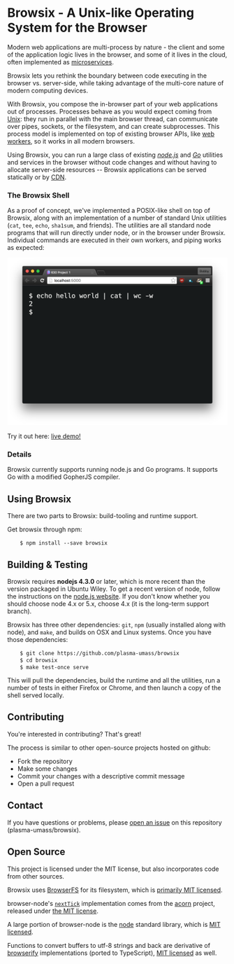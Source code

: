 Browsix - A Unix-like Operating System for the Browser
======================================================

Modern web applications are multi-process by nature - the client and
some of the application logic lives in the browser, and some of it
lives in the cloud, often implemented as
[microservices](https://en.wikipedia.org/wiki/Microservices).

Browsix lets you rethink the boundary between code executing in the
browser vs. server-side, while taking advantage of the multi-core
nature of modern computing devices.

With Browsix, you compose the in-browser part of your web applications
out of processes.  Processes behave as you would expect coming from
[Unix](https://en.wikipedia.org/wiki/Unix): they run in parallel with
the main browser thread, can communicate over pipes, sockets, or the
filesystem, and can create subprocesses.  This process model is
implemented on top of existing browser APIs, like [web
workers](https://en.wikipedia.org/wiki/Web_worker), so it works in all
modern browsers.

Using Browsix, you can run a large class of existing
[*node.js*](https://nodejs.org/) and [*Go*](https://golang.org/)
utilities and services in the browser without code changes and without
having to allocate server-side resources -- Browsix applications can
be served statically or by
[CDN](https://en.wikipedia.org/wiki/Content_delivery_network).

### The Browsix Shell

As a proof of concept, we've implemented a POSIX-like shell on top of
Browsix, along with an implementation of a number of standard Unix
utilities (`cat`, `tee`, `echo`, `sha1sum`, and friends).  The
utilities are all standard node programs that will run directly under
node, or in the browser under Browsix.  Individual commands are
executed in their own workers, and piping works as expected:

![shell](doc/img/shell.png)

Try it out here: [live demo!](https://unix.bpowers.net/)

### Details

Browsix currently supports running node.js and Go programs.  It
supports Go with a modified GopherJS compiler.


Using Browsix
-------------

There are two parts to Browsix: build-tooling and runtime support.

Get browsix through npm:

```
    $ npm install --save browsix
```


Building & Testing
------------------

Browsix requires **nodejs 4.3.0** or later, which is more recent than
the version packaged in Ubuntu Wiley.  To get a recent version of
node, follow the instructions on the [node.js
website](https://nodejs.org/en/download/package-manager/#debian-and-ubuntu-based-linux-distributions).
If you don't know whether you should choose node 4.x or 5.x, choose
4.x (it is the long-term support branch).

Browsix has three other dependencies: `git`, `npm` (usually installed
along with node), and `make`, and builds on OSX and Linux systems.
Once you have those dependencies:

```
    $ git clone https://github.com/plasma-umass/browsix
    $ cd browsix
    $ make test-once serve
```

This will pull the dependencies, build the runtime and all the
utilities, run a number of tests in either Firefox or Chrome, and then
launch a copy of the shell served locally.


Contributing
------------

You're interested in contributing?  That's great!

The process is similar to other open-source projects hosted on github:

* Fork the repository
* Make some changes
* Commit your changes with a descriptive commit message
* Open a pull request


Contact
-------

If you have questions or problems, please [open an
issue](https://github.com/plasma-umass/browsix/issues) on this
repository (plasma-umass/browsix).


Open Source
-----------

This project is licensed under the MIT license, but also incorporates
code from other sources.

Browsix uses [BrowserFS](https://github.com/jvilk/BrowserFS) for its
filesystem, which is [primarily MIT licensed](LICENSE.browserfs).

browser-node's [`nextTick`](src/browser-node/browser-node.ts#L114)
implementation comes from the
[acorn](https://github.com/marijnh/acorn) project, released under [the
MIT license](LICENSE.acorn).

A large portion of browser-node is the
[node](https://github.com/nodejs/node) standard library, which is [MIT
licensed](LICENSE.node).

Functions to convert buffers to utf-8 strings and back are derivative
of
[browserify](https://github.com/substack/node-browserify/blob/master/LICENSE)
implementations (ported to TypeScript), [MIT
licensed](LICENSE.browserify) as well.
